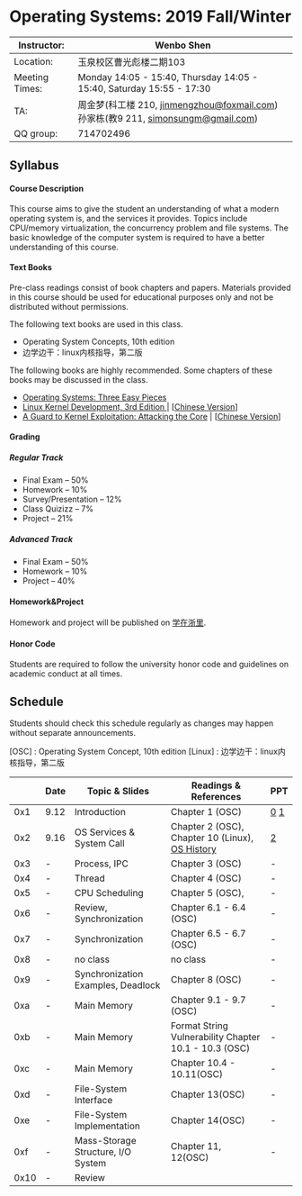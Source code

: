 # Operating Systems: 2019 Fall/Winter

| Instructor:    | Wenbo Shen                                                   |
| -------------- | ------------------------------------------------------------ |
| Location:      | 玉泉校区曹光彪楼二期103                                      |
| Meeting Times: | Monday 14:05 - 15:40, Thursday 14:05 - 15:40, Saturday 15:55 - 17:30                 |
| TA:            | 周金梦(科工楼 210, jinmengzhou@foxmail.com)<br>孙家栋(教9 211, simonsungm@gmail.com) |
| QQ group:      | 714702496                                                    |



## Syllabus

#### Course Description

This course aims to give the student an understanding of what a modern operating system is, and the services it provides. Topics include CPU/memory virtualization, the concurrency problem and file systems. The basic knowledge of the computer system is required to have a better understanding of this course.

#### Text Books

Pre-class readings consist of book chapters and papers. Materials provided in this course should be used for educational purposes only and not be distributed without permissions.

The following text books are used in this class.

- Operating System Concepts, 10th edition
- 边学边干：linux内核指导，第二版

The following books are highly recommended. Some chapters of these books may be discussed in the class.

- [Operating Systems: Three Easy Pieces](http://pages.cs.wisc.edu/~remzi/OSTEP/)
- [Linux Kernel Development, 3rd Edition ](https://www.amazon.com/Linux-Kernel-Development-Robert-Love/dp/0672329468)| [[Chinese Version](https://www.amazon.cn/dp/B004X3Z3D4)]
- [A Guard to Kernel Exploitation: Attacking the Core](https://www.amazon.com/Guide-Kernel-Exploitation-Attacking-Core/dp/1597494860) | [[Chinese Version](https://book.douban.com/subject/10528448/)]

#### Grading

##### Regular Track
- Final Exam – 50%
- Homework – 10%
- Survey/Presentation – 12%
- Class Quizizz – 7%
- Project – 21%

##### Advanced Track
- Final Exam – 50%
- Homework – 10%
- Project – 40%

#### Homework&Project
Homework and project will be published on [学在浙里](https://c.zju.edu.cn).

#### Honor Code

Students are required to follow the university honor code and guidelines on academic conduct at all times.



## Schedule

Students should check this schedule regularly as changes may happen without separate announcements.
	
[OSC] : Operating System Concept, 10th edition
[Linux] : 边学边干：linux内核指导，第二版

|      | **Date** | **Topic & Slides**                 | **Readings & References**                             | **PPT** |
| ---- | -------- | ---------------------------------- | ----------------------------------------------------- | ------- |
| 0x1  | 9.12        | Introduction                       | Chapter 1 (OSC)                  | [0](https://simonsungm.github.io/class/ppt/0_course_syllabus.pdf) [1](https://simonsungm.github.io/class/ppt/01_computerarchitecture.pdf)      |
| 0x2  | 9.16     | OS Services & System Call          | Chapter 2 (OSC), Chapter 10 (Linux), [OS History](https://cloud.tencent.com/developer/article/1464402)    | [2](https://simonsungm.github.io/class/ppt/02_overview.pdf)   |
| 0x3  | -        | Process, IPC                       | Chapter 3 (OSC)                | -       |
| 0x4  | -        | Thread                             | Chapter 4 (OSC)                                       | -       |
| 0x5  | -        | CPU Scheduling                     | Chapter 5 (OSC),                | -       |
| 0x6  | -        | Review, Synchronization            | Chapter 6.1 - 6.4 (OSC)                               | -       |
| 0x7  | -        | Synchronization                    | Chapter 6.5 - 6.7 (OSC)                               | -       |
| 0x8  | -        | no class                           | no class                                              | -       |
| 0x9  | -        | Synchronization Examples, Deadlock | Chapter 8 (OSC)                                       | -       |
| 0xa  | -        | Main Memory                        | Chapter 9.1 - 9.7 (OSC)         | -       |
| 0xb  | -        | Main Memory                        | Format String Vulnerability Chapter 10.1 - 10.3 (OSC) | -       |
| 0xc  | -        | Main Memory                        | Chapter 10.4 - 10.11(OSC)                             | -       |
| 0xd  | -        | File-System Interface              | Chapter 13(OSC)                   | -       |
| 0xe  | -        | File-System Implementation         | Chapter 14(OSC)                   | -       |
| 0xf  | -        | Mass-Storage Structure, I/O System | Chapter 11, 12(OSC)                                   | -       |
| 0x10 | -        | Review                             |                                                       |         |

